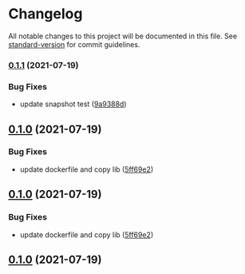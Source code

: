 # Changelog

All notable changes to this project will be documented in this file. See [standard-version](https://github.com/conventional-changelog/standard-version) for commit guidelines.

### [0.1.1](https://github.com/kimisme9386/cdk-automated-waf/compare/v0.1.0...v0.1.1) (2021-07-19)


### Bug Fixes

* update snapshot test ([9a9388d](https://github.com/kimisme9386/cdk-automated-waf/commit/9a9388d43b4f3cc848e0fc65f38fc610eef2dc7b))

## [0.1.0](https://github.com/kimisme9386/cdk-automated-waf/compare/v0.0.1...v0.1.0) (2021-07-19)


### Bug Fixes

* update dockerfile and copy lib ([5ff69e2](https://github.com/kimisme9386/cdk-automated-waf/commit/5ff69e228f3dbbade47d1d0ab5f45ba71779237e))

## [0.1.0](https://github.com/kimisme9386/cdk-automated-waf/compare/v0.0.1...v0.1.0) (2021-07-19)


### Bug Fixes

* update dockerfile and copy lib ([5ff69e2](https://github.com/kimisme9386/cdk-automated-waf/commit/5ff69e228f3dbbade47d1d0ab5f45ba71779237e))

## [0.1.0](https://github.com/kimisme9386/cdk-automated-waf/compare/v0.0.1...v0.1.0) (2021-07-19)
